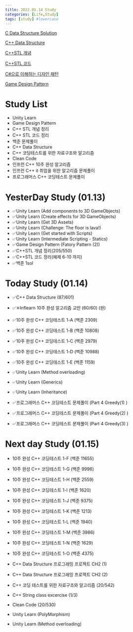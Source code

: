 ```yaml
---
title: 2022.01.14 Study
categories: [Life,Study]
tags: [study] #lowercase    
---
```



[C Data Structure Solution](https://calm-price-43a.notion.site/C-c4cb80a108c94bef8b202c0c7624ebfc) 

[C++ Data Structure](https://calm-price-43a.notion.site/C-47080a1873b54a3a8b6d89925d84e024)

[C++STL 개념](https://calm-price-43a.notion.site/C-STL-ab095ae38f8e4fcbad549aec64bb9ba6) 

[C++STL 코드](https://calm-price-43a.notion.site/C-STL-f016394a615d4abab4894264627aeb5c) 

[C#으로 이해하는 디자인 패턴](https://calm-price-43a.notion.site/C-fe83d437eee04341b345f9908fb66a23) 

[Game Design Pattern](https://github.com/Milk377/GameDesignPattern)


# Study List
- Unity Learn
- Game Design Pattern
- C++ STL 개념 정리
- C++ STL 코드 정리
- 백준 문제풀이
- C++ Data Structure
- C++ 코딩테스트를 위한 자료구조와 알고리즘
- Clean Code
- 인프런 C++ 10주 완성 알고리즘
- 인프런 C++ it 취업을 위한 알고리즘 문제풀이
- 프로그래머스 C++ 코딩테스트 문제풀이



# YesterDay Study (01.13)
- ✅Unity Learn (Add components to 3D GameObjects)
- ✅Unity Learn (Create effects for 3D GameObjects)
- ✅Unity Learn (Get 3D Assets)
- ✅Unity Learn (Challenge: The floor is lava!)
- ✅Unity Learn (Get started with Scripts)
- ✅Unity Learn (Intermediate Scripting - Statics)
- ✅Game Design Pattern (Fatory Pattern (2)) 
- ✅C++STL 개념 정리(205/550) 
- ✅C++STL 코드 정리(예제 6-10 까지)
- ✅백준 1sol

# Today Study (01.14)
- ✅C++ Data Structure (87/601) 
- ✅✳️Inflearn 10주 완성 알고리즘 교안 (60/60) (완)
- ✅10주 완성 C++ 코딩테스트 1-A (백준 2309)
- ✅10주 완성 C++ 코딩테스트 1-B (백준 10808)
- ✅10주 완성 C++ 코딩테스트 1-C (백준 2979)
- ✅10주 완성 C++ 코딩테스트 1-D (백준 10988)
- ✅10주 완성 C++ 코딩테스트 1-E (백준 1159)

- ✅Unity Learn (Method overloading)
- ✅Unity Learn (Generics)
- ✅Unity Learn (Inheritance)

- ✅프로그래머스 C++ 코딩테스트 문제풀이 (Part 4 Greedy(1) ) 
- ✅프로그래머스 C++ 코딩테스트 문제풀이 (Part 4 Greedy(2) ) 
- ✅프로그래머스 C++ 코딩테스트 문제풀이 (Part 4 Greedy(3) ) 


# Next day Study (01.15)

- 10주 완성 C++ 코딩테스트 1-F (백준 11655)
- 10주 완성 C++ 코딩테스트 1-G (백준 9996)
- 10주 완성 C++ 코딩테스트 1-H (백준 2559)
- 10주 완성 C++ 코딩테스트 1-I (백준 1620)
- 10주 완성 C++ 코딩테스트 1-J (백준 9375)
- 10주 완성 C++ 코딩테스트 1-K (백준 1213)
- 10주 완성 C++ 코딩테스트 1-L (백준 1940)
- 10주 완성 C++ 코딩테스트 1-M (백준 3986)
- 10주 완성 C++ 코딩테스트 1-N (백준 1629)
- 10주 완성 C++ 코딩테스트 1-O (백준 4375)


- C++ Data Structure 프로그래밍 프로젝트 CH2 (1)
- C++ Data Structure 프로그래밍 프로젝트 CH2 (2)

- C++ 코딩 테스트를 위한 자료구조와 알고리즘 (20/542) 

- C++ String class excercise (1/3)
- Clean Code (20/530) 

- Unity Learn (PolyMorphism)
- Unity Learn (Method overloading)